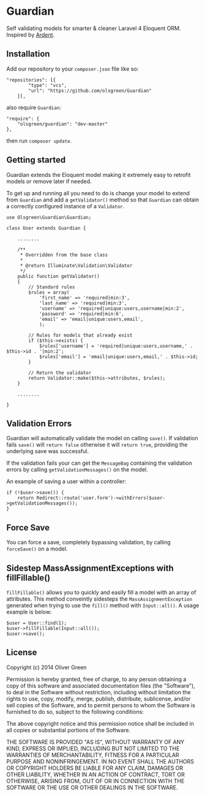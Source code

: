 # Guardian #
Self validating models for smarter & cleaner Laravel 4 Eloquent ORM. Inspired by [Ardent](https://github.com/laravelbook/ardent).

## Installation ##
Add our repository to your `composer.json` file like so:

	"repositories": [{
	        "type": "vcs",
	        "url": "https://github.com/olsgreen/Guardian"
	    }],

also require `Guardian`:

	"require": {
		"olsgreen/guardian": "dev-master"
	},

then run `composer update`.

## Getting started ##
Guardian extends the Eloquent model making it extremely easy to retrofit models or remove later if needed.


To get up and running all you need to do is change your model to extend from `Guardian` and add a `getValidator()` method so that `Guardian` can obtain a correctly configured instance of a `Validator`.

	use Olsgreen\Guardian\Guardian;

	class User extends Guardian {

		........
	
		/**
		 * Overridden from the base class
		 * 
		 * @return Illuminate\Validation\Validator
		 */
		public function getValidator()
		{
			// Standard rules
			$rules = array(
				'first_name' => 'required|min:3',
				'last_name' => 'required|min:3',
				'username' => 'required|unique:users,username|min:2',
				'password' => 'required|min:6',
				'email' => 'email|unique:users,email',
				);
	
			// Rules for models that already exist
			if ($this->exists) {
				$rules['username'] = 'required|unique:users,username,' . $this->id . '|min:2';
				$rules['email'] = 'email|unique:users,email,' . $this->id;
			}
	
			// Return the validator
			return Validator::make($this->attributes, $rules);
		}
	
		........

	}

## Validation Errors ##
Guardian will automatically validate the model on calling `save()`. If validation fails `save()` will `return false` otherwise it will `return true`, providing the underlying save was successful.

If the validation fails your can get the `MessageBag` containing the validation errors by calling `getValidationMessages()` on the model.

An example of saving a user within a controller:

	if (!$user->save()) {
		return Redirect::route('user.form')->withErrors($user->getValidationMessages());
	}

## Force Save ##
You can force a save, completely bypassing validation, by calling `forceSave()` on a model.

## Sidestep MassAssignmentExceptions with fillFillable()
`fillFillable()` allows you to quickly and easily fill a model with an array of attributes. This method conveintly sidesteps the `MassAssignmentException` generated when trying to use the `fill()` method with `Input::all()`. A usage example is below:

	$user = User::find(1);
	$user->fillFillable(Input::all());
	$user->save();

## License
Copyright (c) 2014 Oliver Green

Permission is hereby granted, free of charge, to any person obtaining a copy
of this software and associated documentation files (the "Software"), to deal
in the Software without restriction, including without limitation the rights
to use, copy, modify, merge, publish, distribute, sublicense, and/or sell
copies of the Software, and to permit persons to whom the Software is
furnished to do so, subject to the following conditions:

The above copyright notice and this permission notice shall be included in
all copies or substantial portions of the Software.

THE SOFTWARE IS PROVIDED "AS IS", WITHOUT WARRANTY OF ANY KIND, EXPRESS OR
IMPLIED, INCLUDING BUT NOT LIMITED TO THE WARRANTIES OF MERCHANTABILITY,
FITNESS FOR A PARTICULAR PURPOSE AND NONINFRINGEMENT. IN NO EVENT SHALL THE
AUTHORS OR COPYRIGHT HOLDERS BE LIABLE FOR ANY CLAIM, DAMAGES OR OTHER
LIABILITY, WHETHER IN AN ACTION OF CONTRACT, TORT OR OTHERWISE, ARISING FROM,
OUT OF OR IN CONNECTION WITH THE SOFTWARE OR THE USE OR OTHER DEALINGS IN
THE SOFTWARE.